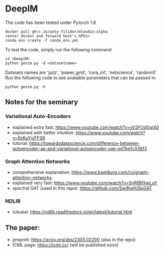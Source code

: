 # DeepIM

The code has been tested under Pytorch 1.8
```
docker pull ghcr.io/anty-filidor/mlaudio:alpha
<enter docker and forward host's GPUs>
conda env create -f conda_env.yml
```

To test the code, simply run the following command  
```
cd <DeepIM>
python genim.py -d <datasetname>
```
Datasets names are 'jazz', 'power_grid', 'cora_ml', 'netscience', 'random5'
Run the following code to see available parameters that can be passed in:  
```
python genim.py -h
```

## Notes for the seminary

### Variational Auto-Encoders
- explained extra fast: https://www.youtube.com/watch?v=sV2FOdGqlX0
- explained with better intuition: https://www.youtube.com/watch?v=9zKuYvjFFS8
- tutorial: https://towardsdatascience.com/difference-between-autoencoder-ae-and-variational-autoencoder-vae-ed7be1c038f2

### Graph Attention Networks
- comprehensive explanation: https://www.baeldung.com/cs/graph-attention-networks
- explained very fast: https://www.youtube.com/watch?v=SnRfBfXwLuY
- spectral GAT (used in this repo): https://github.com/SwiftieH/SpGAT

### NDLIB
- tutoaial: https://ndlib.readthedocs.io/en/latest/tutorial.html

## The paper:
- preprint: https://arxiv.org/abs/2305.02200 (also in the repo)
- ICML page: https://icml.cc/ (will be published soon)
